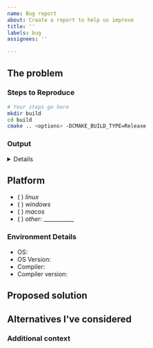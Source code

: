```yaml
---
name: Bug report
about: Create a report to help us improve
title: ''
labels: bug
assignees: ''

---
```


## The problem
<!--Please be civil. This is an environment for collaboration.-->

### Steps to Reproduce

```bash
# Your steps go here
mkdir build
cd build
cmake .. <options> -DCMAKE_BUILD_TYPE=Release
```

### Output

<details>

```console
# The output
```
</details>

## Platform
<!-- Mark the platforms where the bug happens -->

- ( ) *linux*
- ( ) *windows*
- ( ) *macos*
- ( ) *other:* ___________

### Environment Details
- OS:
- OS Version:
- Compiler:
- Compiler version:

## Proposed solution

## Alternatives I've considered

### Additional context
<!--optional-->
